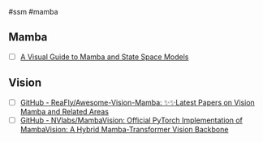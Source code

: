 #ssm #mamba



## Mamba

- [ ] [A Visual Guide to Mamba and State Space Models](https://newsletter.maartengrootendorst.com/p/a-visual-guide-to-mamba-and-state)


## Vision

- [ ] [GitHub - ReaFly/Awesome-Vision-Mamba: ✨✨Latest Papers on Vision Mamba and Related Areas](https://github.com/ReaFly/Awesome-Vision-Mamba)
- [ ] [GitHub - NVlabs/MambaVision: Official PyTorch Implementation of MambaVision: A Hybrid Mamba-Transformer Vision Backbone](https://github.com/NVlabs/MambaVision)